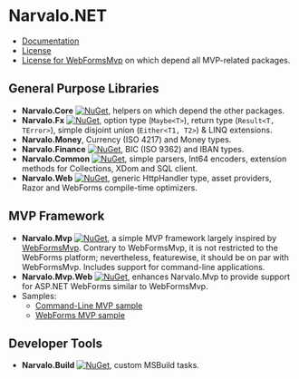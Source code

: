 Narvalo.NET
===========

- [Documentation](https://github.com/chtoucas/Narvalo.NET/tree/master/docs)
- [License](https://github.com/chtoucas/Narvalo.NET/tree/master/LICENSE.txt)
- [License for WebFormsMvp](https://github.com/chtoucas/Narvalo.NET/tree/master/LICENSE-WebFormsMvp.txt)
  on which depend all MVP-related packages.

## General Purpose Libraries
- **Narvalo.Core**
  [![NuGet](https://img.shields.io/nuget/v/Narvalo.Core.svg)](https://www.nuget.org/packages/Narvalo.Core/),
  helpers on which depend the other packages.
- **Narvalo.Fx**
  [![NuGet](https://img.shields.io/nuget/v/Narvalo.Fx.svg)](https://www.nuget.org/packages/Narvalo.Fx/),
  option type (`Maybe<T>`), return type (`Result<T, TError>`), simple disjoint
  union (`Either<T1, T2>`) & LINQ extensions.
- **Narvalo.Money**, Currency (ISO 4217) and Money types.
- **Narvalo.Finance**
  [![NuGet](https://img.shields.io/nuget/v/Narvalo.Finance.svg)](https://www.nuget.org/packages/Narvalo.Finance/),
  BIC (ISO 9362) and IBAN types.
- **Narvalo.Common**
  [![NuGet](https://img.shields.io/nuget/v/Narvalo.Common.svg)](https://www.nuget.org/packages/Narvalo.Common/),
  simple parsers, Int64 encoders, extension methods for Collections, XDom and SQL client.
- **Narvalo.Web**
  [![NuGet](https://img.shields.io/nuget/v/Narvalo.Web.svg)](https://www.nuget.org/packages/Narvalo.Web/),
  generic HttpHandler type, asset providers, Razor and WebForms compile-time optimizers.

## MVP Framework
- **Narvalo.Mvp**
  [![NuGet](https://img.shields.io/nuget/v/Narvalo.Mvp.svg)](https://www.nuget.org/packages/Narvalo.Mvp/),
  a simple MVP framework largely inspired by [WebFormsMvp](https://github.com/webformsmvp/webformsmvp).
  Contrary to WebFormsMvp, it is not restricted to the WebForms platform; nevertheless, featurewise,
  it should be on par with WebFormsMvp. Includes support for command-line applications.
- **Narvalo.Mvp.Web**
  [![NuGet](https://img.shields.io/nuget/v/Narvalo.Mvp.Web.svg)](https://www.nuget.org/packages/Narvalo.Mvp.Web/),
  enhances Narvalo.Mvp to provide support for ASP.NET WebForms similar to WebFormsMvp.
- Samples:
  * [Command-Line MVP sample](https://github.com/chtoucas/Narvalo.NET/tree/master/samples/MvpCommandLine)
  * [WebForms MVP sample](https://github.com/chtoucas/Narvalo.NET/tree/master/samples/MvpWebForms)

## Developer Tools
- **Narvalo.Build**
  [![NuGet](https://img.shields.io/nuget/v/Narvalo.Build.svg)](https://www.nuget.org/packages/Narvalo.Build/),
  custom MSBuild tasks.
